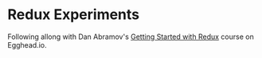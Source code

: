 # Redux Experiments

Following allong with Dan Abramov's [Getting Started with Redux](https://egghead.io/courses/getting-started-with-redux) course on Egghead.io.
